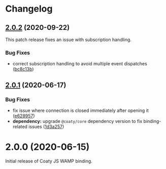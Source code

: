 # Changelog

<a name="2.0.2"></a>
## [2.0.2](https://github.com/coatyio/binding.wamp.js/compare/v2.0.1...v2.0.2) (2020-09-22)

This patch release fixes an issue with subscription handling.

### Bug Fixes

* correct subscription handling to avoid multiple event dispatches ([bc8c13b](https://github.com/coatyio/binding.wamp.js/commit/bc8c13b1d2524e4097ad3b30d9c86694f241bd40))

<a name="2.0.1"></a>
## [2.0.1](https://github.com/coatyio/binding.wamp.js/compare/v2.0.0...v2.0.1) (2020-06-17)

### Bug Fixes

* fix issue where connection is closed immediately after opening it ([e628957](https://github.com/coatyio/binding.wamp.js/commit/e628957323273bb8712fbbcfdfe0d8556875ffaf))
* **dependency:** upgrade `@coaty/core` dependency version to fix binding-related issues ([1d3a257](https://github.com/coatyio/binding.wamp.js/commit/1d3a257023a5a24b69775aa5d015b2b9d08ead8e))

<a name="2.0.0"></a>
# 2.0.0 (2020-06-15)

Initial release of Coaty JS WAMP binding.

